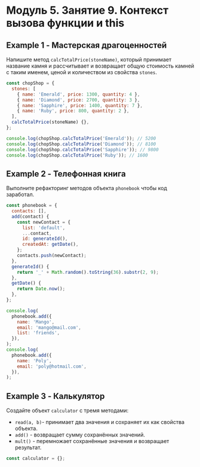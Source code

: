 # Модуль 5. Занятие 9. Контекст вызова функции и this

## Example 1 - Мастерская драгоценностей

Напишите метод `calcTotalPrice(stoneName)`, который принимает название камня и
рассчитывает и возвращает общую стоимость камней с таким именем, ценой и
количеством из свойства `stones`.

```js
const chopShop = {
  stones: [
    { name: 'Emerald', price: 1300, quantity: 4 },
    { name: 'Diamond', price: 2700, quantity: 3 },
    { name: 'Sapphire', price: 1400, quantity: 7 },
    { name: 'Ruby', price: 800, quantity: 2 },
  ],
  calcTotalPrice(stoneName) {},
};

console.log(chopShop.calcTotalPrice('Emerald')); // 5200
console.log(chopShop.calcTotalPrice('Diamond')); // 8100
console.log(chopShop.calcTotalPrice('Sapphire')); // 9800
console.log(chopShop.calcTotalPrice('Ruby')); // 1600
```

## Example 2 - Телефонная книга

Выполните рефакторинг методов объекта `phonebook` чтобы код заработал.

```js
const phonebook = {
  contacts: [],
  add(contact) {
    const newContact = {
      list: 'default',
      ...contact,
      id: generateId(),
      createdAt: getDate(),
    };
    contacts.push(newContact);
  },
  generateId() {
    return '_' + Math.random().toString(36).substr(2, 9);
  },
  getDate() {
    return Date.now();
  },
};

console.log(
  phonebook.add({
    name: 'Mango',
    email: 'mango@mail.com',
    list: 'friends',
  }),
);
console.log(
  phonebook.add({
    name: 'Poly',
    email: 'poly@hotmail.com',
  }),
);
```

## Example 3 - Калькулятор

Создайте объект `calculator` с тремя методами:

- `read(a, b)`- принимает два значения и сохраняет их как свойства объекта.
- `add()` - возвращает сумму сохранённых значений.
- `mult()` - перемножает сохранённые значения и возвращает результат.

```js
const calculator = {};
```